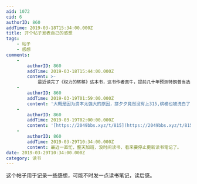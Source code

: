```yaml
---
aid: 1072
cid: 6
authorID: 860
addTime: 2019-03-18T15:34:00.000Z
title: 开个帖子发表自己的感想
tags:
    - 帖子
    - 感想
comments:
    -
        authorID: 860
        addTime: 2019-03-18T15:44:00.000Z
        content: >-
            最近读完了《权力的转移》这本书，这书作者真牛，提前几十年预测特朗普当选，不过作者也没有想到中国的权力没有转移吧，权力总是在转移的，培根说：“知识就是力量。”然而，我并没有看到知识分子在中国受到尊敬，这样的人在文化大革中甚至是被批斗的对象。长期以来的愚民政策更是诞生了不少诸如“读书读傻”的反智主义的言论。什么“博士生设计的生产线不如一个小学生的风扇”之类。让人怀疑中国民众是否有思考的能力。
    -
        authorID: 860
        addTime: 2019-03-19T01:59:00.000Z
        content: '大概是因为资本太强大的原因，拼夕夕竟然没有上315,槟榔也被洗白了，吊诡的是资本还要服从党的安排'
    -
        authorID: 860
        addTime: 2019-03-19T02:00:00.000Z
        content: '[https://2049bbs.xyz/t/815](https://2049bbs.xyz/t/815)'
    -
        authorID: 860
        addTime: 2019-03-29T10:34:00.000Z
        content: 最近一直忙，整天加班，没时间读书，看来要停止更新读书笔记了。
date: 2019-03-29T10:34:00.000Z
category: 读书
---
```


这个帖子用于记录一些感想，可能不时发一点读书笔记，读后感。
